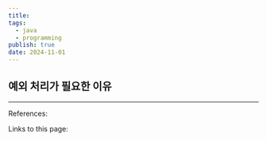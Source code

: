 ```yaml
---
title: 
tags:
  - java
  - programming
publish: true
date: 2024-11-01
---
```

## 예외 처리가 필요한 이유



---
References: 

Links to this page: 